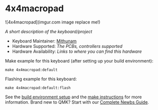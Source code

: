 # 4x4macropad

![4x4macropad](imgur.com image replace me!)

*A short description of the keyboard/project*

* Keyboard Maintainer: [Mithunam](https://github.com/yourusername)
* Hardware Supported: *The PCBs, controllers supported*
* Hardware Availability: *Links to where you can find this hardware*

Make example for this keyboard (after setting up your build environment):

    make 4x4macropad:default

Flashing example for this keyboard:

    make 4x4macropad:default:flash

See the [build environment setup](https://docs.qmk.fm/#/getting_started_build_tools) and the [make instructions](https://docs.qmk.fm/#/getting_started_make_guide) for more information. Brand new to QMK? Start with our [Complete Newbs Guide](https://docs.qmk.fm/#/newbs).
